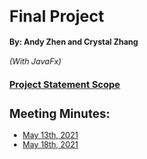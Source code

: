 # Final Project
#### By: Andy Zhen and Crystal Zhang

*(With JavaFx)*

### [Project Statement Scope](https://docs.google.com/document/d/1xLI6LGGu44HKDfOvJ3klcLbo6vebbfh391KwUjpQKhw/edit)


## Meeting Minutes:
* [May 13th, 2021](https://docs.google.com/document/d/1-LI_7agddvXbk9I_RBRlDVYnwYcfrRpEq9JxxgzuCTU/edit)
* [May 18th, 2021](https://docs.google.com/document/d/1UpuGwjgSYtpYRKQpUrXi8e0-toGPV8ObHLJK-B1g4zc/edit)
